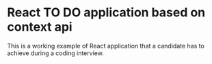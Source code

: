 # React TO DO application based on context api


This is a working example of React application that a candidate has to achieve during a coding interview.




